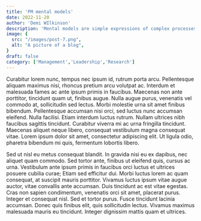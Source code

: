 ```yaml
---
title: 'PM mental models'
date: 2022-11-20
author: 'Demi WIlkinson'
description: 'Mental models are simple expressions of complex processes or relationships.'
image: {
  src: "/images/post-7.png",
  alt: "A picture of a blog",
}
draft: false
category: ['Management','Leadership','Research']
---
```


Curabitur lorem nunc, tempus nec ipsum id, rutrum porta arcu. Pellentesque aliquam maximus nisi, rhoncus pretium arcu volutpat ac. Interdum et malesuada fames ac ante ipsum primis in faucibus. Maecenas non ante porttitor, tincidunt quam ut, finibus augue. Nulla augue purus, venenatis vel commodo at, sollicitudin sed lectus. Morbi molestie urna sit amet finibus bibendum. Pellentesque accumsan nisi orci, sed luctus nunc accumsan eleifend. Nulla facilisi. Etiam interdum luctus rutrum. Nullam ultrices nibh faucibus sagittis tincidunt. Curabitur viverra mi ac urna fringilla tincidunt. Maecenas aliquet neque libero, consequat vestibulum magna consequat vitae. Lorem ipsum dolor sit amet, consectetur adipiscing elit. Ut ligula odio, pharetra bibendum mi quis, fermentum lobortis libero.

Sed ut nisl eu metus consequat blandit. In gravida nisi eu ex dapibus, nec aliquet quam commodo. Sed tortor ante, finibus ut eleifend quis, cursus ac urna. Vestibulum ante ipsum primis in faucibus orci luctus et ultrices posuere cubilia curae; Etiam sed efficitur dui. Morbi luctus lorem ac quam consequat, at suscipit mauris porttitor. Vivamus luctus ipsum vitae augue auctor, vitae convallis ante accumsan. Duis tincidunt ac est vitae egestas. Cras non sapien condimentum, venenatis orci sit amet, placerat purus. Integer et consequat nisl. Sed et tortor purus. Fusce tincidunt lacinia accumsan. Donec quis finibus elit, quis sollicitudin lectus. Vivamus maximus malesuada mauris eu tincidunt. Integer dignissim mattis quam et ultrices.
